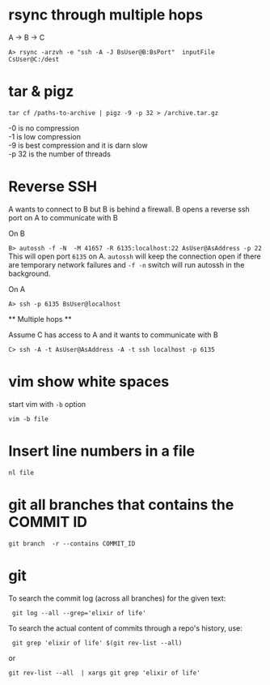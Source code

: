 
# rsync through multiple hops
A -> B -> C

```A> rsync -arzvh -e "ssh -A -J BsUser@B:BsPort"  inputFile CsUser@C:/dest```


# tar & pigz

```tar cf /paths-to-archive | pigz -9 -p 32 > /archive.tar.gz```

-0 is no compression  
-1 is low compression  
-9 is best compression and it is darn slow  
-p 32 is the number of threads


# Reverse SSH

A wants to connect to B but  B is behind a firewall.  B opens a reverse ssh port on A to communicate with B

On B 

``` B> autossh -f -N  -M 41657 -R 6135:localhost:22 AsUser@AsAddress -p 22 ```
This will open port `6135` on A. `autossh` will keep the connection open if there are temporary network failures and `-f -n` switch will run autossh in the background. 

On A

```A> ssh -p 6135 BsUser@localhost ```

** Multiple hops **

Assume C has access to A and it wants to communicate with B

```C> ssh -A -t AsUser@AsAddress -A -t ssh localhost -p 6135```


# vim show white spaces

start vim with `-b` option

```vim -b file```


# Insert line numbers in a file

``` nl file ```

# git all branches that contains the COMMIT ID

``` git branch  -r --contains COMMIT_ID ```

# git 

To search the commit log (across all branches) for the given text:

``` git log --all --grep='elixir of life'```

To search the actual content of commits through a repo's history, use:

``` git grep 'elixir of life' $(git rev-list --all)```

or

``` git rev-list --all  | xargs git grep 'elixir of life' ```



